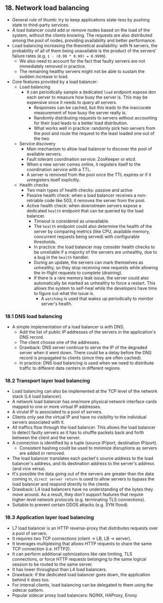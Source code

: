 ## 18. Network load balancing
- General rule of thumb: try to keep applications state-less by pushing state to third-party services.
- A load balancer could add or remove nodes based on the load of the system, without the clients knowing. The requests are also distributed among the pool of nodes, providing availability and better performance.
- Load balancing increasing the theoretical availability: with N servers, the probability of all of them being unavailable is the product of the servers' failure rates (e.g. `1 - (0.99 * 0.99) = 0.9999`).
  - We also need to account for the fact that faulty servers are not immediately removed in practice.
  - The remaining healthy servers might not be able to sustain the sudden increase in load.
- Core features provided by a load balancer:
  - Load balancing
    - It can periodically sample a dedicated `load` endpoint expose don each server to measure how busy the server is. This may be expensive since it needs to query all servers.
      - Responses can be cached, but this leads to the inaccurate measurement of how busy the server really is.
      - Randomly distributing requests to servers without accounting for their load leads to a better load distribution.
      - What works well in practice: randomly pick two servers from the pool and route the request to the least loaded one out of the two.
  - Service discovery
    - Main mechanism to allow load balancer to discover the pool of available servers.
    - Fault tolerant coordination service: ZooKeeper or etcd.
    - When a new server comes online, it registers itself to the coordination service with a TTL.
    - A server is removed from the pool once the TTL expires or if it unregisters itself explicitly.
  - Health checks
    - Two main types of health checks: passive and active
    - Passive health check: when a load balancer receives a non-retriable code like 503, it removes the server from the pool.
    - Active health check: when downstream servers expose a dedicated `health` endpoint that can be queried by the load balancer.
      - Timeout is considered as unavailable.
      - The `health` endpoint could also determine the health of the server by comparing metrics (like CPU, available memory, concurrent requests being served) with configurable thresholds.
      - In practice: the load balancer may consider health checks to be unreliable if a majority of the servers are unhealthy, due to a bug in the `health` handler.
      - During an update, the servers can mark themselves as unhealthy, so they stop receiving new requests while allowing the in-flight requests to complete (draining).
      - If there is a rare memory leak issue, the server could also automatically be marked as unhealthy to force a restart. This allows the system to self-heal while the developers have time to figure out what the issue is.
        - A `watchdog` is used that wakes up periodically to monitor server's health.

### 18.1 DNS load balancing
- A simple implementation of a load balancer is with DNS.
  - Add the list of public IP addresses of the servers in the application's DNS record.
  - The client choose one of the addresses.
  - Drawback: DNS server continue to serve the IP of the degraded server when it went down. There could be a delay before the DNS record is propagated to clients (since they are often cached).
  - In practice: DNS load balancing is used when we need to distribute traffic to different data centers in different regions.

### 18.2 Transport layer load balancing
- Load balancing can also be implemented at the TCP level of the network stack (L4 load balancer).
- A network load balancer has one/more physical network interface cards mapped to one or more virtual IP addresses.
- A virutal IP is associated to a pool of servers.
- Clients only see the virtual IP and have no visibility to the individual servers associated with it.
- All traffics flow through the load balancer. This allows the load balancer to detect faulty servers as it has to shuffle packets back and forth between the client and the server.
- A connection is identified by a tuple (source IP/port, destination IP/port).
  - Consistent hashing could be used to minimize disruptions as servers are added or removed.
- The load balancer translates each packet's source address to the load balancer's address, and its destination address to the server's address (and vice versa).
- It's possible the data going out of the servers are greater than the data coming in, `direct server return` is used to allow servers to bypass the load balancer and respond directly to the clients.
- Drawback: L4 load balancers have no understanding of the bytes they move around. As a result, they don't support features that require higher-level network protocols (e.g. terminating TLS connections).
- Suitable to prevent certain DDOS attacks (e.g. SYN flood).

### 18.3 Application layer load balancing
- L7 load balancer is an HTTP reverse-proxy that distributes requests over a pool of servers.
- It requires two TCP connections (client -> LB, LB -> server).
- It leverages multiplexing that allows HTTP requests to share the same TCP connection (i.e. HTTP2).
- It can perform additional optimizations like rate limiting, TLS connections, or force HTTP requests belonging to the same logical session to be routed to the same server.
- It has lower throughput than L4 load balancers.
- Drawback: if the dedicated load balancer goes down, the application behind it does too.
- For internal clients, load balancing can be delegated to them using the sidecar pattern.
- Popular sidecar proxy load balancers: NGINX, HAProxy, Envoy